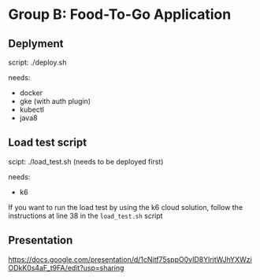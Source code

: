 # Group B: Food-To-Go Application

## Deplyment

script: ./deploy.sh

needs:
- docker
- gke (with auth plugin)
- kubectl
- java8

## Load test script

scipt: ./load_test.sh
(needs to be deployed first)

needs:
- k6


If you want to run the load test by using the k6 cloud solution, follow the instructions at line 38 in the `load_test.sh` script

## Presentation

https://docs.google.com/presentation/d/1cNitf75sppO0yID8YlrjtWJhYXWziODkK0s4aF_t9FA/edit?usp=sharing